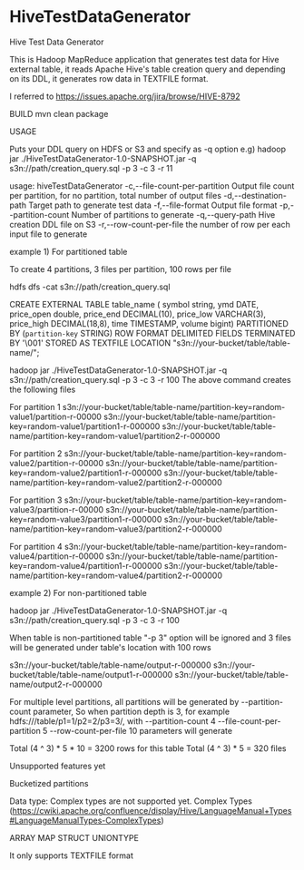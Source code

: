 # HiveTestDataGenerator

Hive Test Data Generator

This is Hadoop MapReduce application that generates test data for Hive external table, it reads Apache Hive's table creation query and depending on its DDL, it generates row data in TEXTFILE format.

I referred to https://issues.apache.org/jira/browse/HIVE-8792


BUILD
mvn clean package


USAGE

Puts your DDL query on HDFS or S3 and specify as -q option
e.g)
hadoop jar ./HiveTestDataGenerator-1.0-SNAPSHOT.jar -q s3n://path/creation_query.sql -p 3 -c 3 -r 11


usage: hiveTestDataGenerator
 -c,--file-count-per-partition <arg>   Output file count per partition,
                                       for no partition, total number of
                                       output files
 -d,--destination-path <arg>           Target path to generate test data
 -f,--file-format <arg>                Output file format
 -p,--partition-count <arg>            Number of partitions to generate
 -q,--query-path                       Hive creation DDL file on S3
 -r,--row-count-per-file <arg>         the number of row per each input
                                       file to generate
                                       

example 1) For partitioned table

To create 4 partitions, 3 files per partition, 100 rows per file



hdfs dfs -cat s3n://path/creation_query.sql

CREATE EXTERNAL TABLE table_name (
symbol string,
ymd DATE,
price_open double,
price_end DECIMAL(10),
price_low VARCHAR(3),
price_high DECIMAL(18,8),
time TIMESTAMP,
volume bigint)
PARTITIONED BY (`partition-key` STRING)
ROW FORMAT DELIMITED FIELDS TERMINATED BY '\001'
STORED AS TEXTFILE
LOCATION "s3n://your-bucket/table/table-name/";


hadoop jar ./HiveTestDataGenerator-1.0-SNAPSHOT.jar -q s3n://path/creation_query.sql -p 3 -c 3 -r 100
The above command creates the following files

For partition 1
s3n://your-bucket/table/table-name/partition-key=random-value1/partition-r-00000
s3n://your-bucket/table/table-name/partition-key=random-value1/partition1-r-000000
s3n://your-bucket/table/table-name/partition-key=random-value1/partition2-r-000000

For partition 2
s3n://your-bucket/table/table-name/partition-key=random-value2/partition-r-00000
s3n://your-bucket/table/table-name/partition-key=random-value2/partition1-r-000000
s3n://your-bucket/table/table-name/partition-key=random-value2/partition2-r-000000

For partition 3
s3n://your-bucket/table/table-name/partition-key=random-value3/partition-r-00000
s3n://your-bucket/table/table-name/partition-key=random-value3/partition1-r-000000
s3n://your-bucket/table/table-name/partition-key=random-value3/partition2-r-000000

For partition 4
s3n://your-bucket/table/table-name/partition-key=random-value4/partition-r-00000
s3n://your-bucket/table/table-name/partition-key=random-value4/partition1-r-000000
s3n://your-bucket/table/table-name/partition-key=random-value4/partition2-r-000000


example 2) For non-partitioned table

hadoop jar ./HiveTestDataGenerator-1.0-SNAPSHOT.jar -q s3n://path/creation_query.sql -p 3 -c 3 -r 100

When table is non-partitioned table "-p 3" option will be ignored and 3 files will be generated under table's location with 100 rows


s3n://your-bucket/table/table-name/output-r-000000
s3n://your-bucket/table/table-name/output1-r-000000
s3n://your-bucket/table/table-name/output2-r-000000

For multiple level partitions, all partitions will be generated by --partition-count parameter,
So when partition depth is 3, for example hdfs:///table/p1=1/p2=2/p3=3/,
with --partition-count 4 --file-count-per-partition 5 --row-count-per-file 10 parameters will generate

Total (4 ^ 3) * 5 * 10 = 3200 rows for this table
Total (4 ^ 3) * 5 = 320 files

Unsupported features yet

Bucketized partitions

Data type:
Complex types are not supported yet.
Complex Types (https://cwiki.apache.org/confluence/display/Hive/LanguageManual+Types#LanguageManualTypes-ComplexTypes)

ARRAY
MAP
STRUCT
UNIONTYPE

It only supports TEXTFILE format